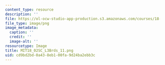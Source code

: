 ```yaml
---
content_type: resource
description: ''
file: https://ol-ocw-studio-app-production.s3.amazonaws.com/courses/18-02sc-multivariable-calculus-fall-2010/cd9bd2bd0a438eb100fa9d24ba2ebb3c_MIT18_02SC_L3Brds_11.png
file_type: image/png
image_metadata:
  caption: ''
  credit: ''
  image-alt: ''
resourcetype: Image
title: MIT18_02SC_L3Brds_11.png
uid: cd9bd2bd-0a43-8eb1-00fa-9d24ba2ebb3c
---
```

